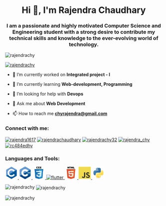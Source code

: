 <h1 align="center">Hi 👋, I'm Rajendra Chaudhary</h1>
<h3 align="center">I am a passionate and highly motivated Computer Science and Engineering student with a strong desire to contribute my technical skills and knowledge to the ever-evolving world of technology.</h3>

<p align="left"> <img src="https://komarev.com/ghpvc/?username=rajendrachy&label=Profile%20views&color=0e75b6&style=flat" alt="rajendrachy" /> </p>

<p align="left"> <a href="https://github.com/ryo-ma/github-profile-trophy"><img src="https://github-profile-trophy.vercel.app/?username=rajendrachy" alt="rajendrachy" /></a> </p>

- 🔭 I’m currently worked on **Integrated project - I**

- 🌱 I’m currently learning **Web-development, Programming**

- 🤝 I’m looking for help with **Devops**

- 💬 Ask me about **Web Development**

- 📫 How to reach me **chyrajendra@gmail.com**

<h3 align="left">Connect with me:</h3>
<p align="left">
<a href="https://linkedin.com/in/rajendra1617" target="blank"><img align="center" src="https://raw.githubusercontent.com/rahuldkjain/github-profile-readme-generator/master/src/images/icons/Social/linked-in-alt.svg" alt="rajendra1617" height="30" width="40" /></a>
<a href="https://fb.com/rajendrachaudhary" target="blank"><img align="center" src="https://raw.githubusercontent.com/rahuldkjain/github-profile-readme-generator/master/src/images/icons/Social/facebook.svg" alt="rajendrachaudhary" height="30" width="40" /></a>
<a href="https://instagram.com/rajendrachy32" target="blank"><img align="center" src="https://raw.githubusercontent.com/rahuldkjain/github-profile-readme-generator/master/src/images/icons/Social/instagram.svg" alt="rajendrachy32" height="30" width="40" /></a>
<a href="https://www.leetcode.com/rajendra_chy" target="blank"><img align="center" src="https://raw.githubusercontent.com/rahuldkjain/github-profile-readme-generator/master/src/images/icons/Social/leet-code.svg" alt="rajendra_chy" height="30" width="40" /></a>
<a href="https://auth.geeksforgeeks.org/user/rc484edhy" target="blank"><img align="center" src="https://raw.githubusercontent.com/rahuldkjain/github-profile-readme-generator/master/src/images/icons/Social/geeks-for-geeks.svg" alt="rc484edhy" height="30" width="40" /></a>
</p>

<h3 align="left">Languages and Tools:</h3>
<p align="left"> <a href="https://www.cprogramming.com/" target="_blank" rel="noreferrer"> <img src="https://raw.githubusercontent.com/devicons/devicon/master/icons/c/c-original.svg" alt="c" width="40" height="40"/> </a> <a href="https://www.w3schools.com/cpp/" target="_blank" rel="noreferrer"> <img src="https://raw.githubusercontent.com/devicons/devicon/master/icons/cplusplus/cplusplus-original.svg" alt="cplusplus" width="40" height="40"/> </a> <a href="https://www.w3schools.com/css/" target="_blank" rel="noreferrer"> <img src="https://raw.githubusercontent.com/devicons/devicon/master/icons/css3/css3-original-wordmark.svg" alt="css3" width="40" height="40"/> </a> <a href="https://flutter.dev" target="_blank" rel="noreferrer"> <img src="https://www.vectorlogo.zone/logos/flutterio/flutterio-icon.svg" alt="flutter" width="40" height="40"/> </a> <a href="https://www.w3.org/html/" target="_blank" rel="noreferrer"> <img src="https://raw.githubusercontent.com/devicons/devicon/master/icons/html5/html5-original-wordmark.svg" alt="html5" width="40" height="40"/> </a> <a href="https://developer.mozilla.org/en-US/docs/Web/JavaScript" target="_blank" rel="noreferrer"> <img src="https://raw.githubusercontent.com/devicons/devicon/master/icons/javascript/javascript-original.svg" alt="javascript" width="40" height="40"/> </a> <a href="https://www.python.org" target="_blank" rel="noreferrer"> <img src="https://raw.githubusercontent.com/devicons/devicon/master/icons/python/python-original.svg" alt="python" width="40" height="40"/> </a> </p>

<p><img align="left" src="https://github-readme-stats.vercel.app/api/top-langs?username=rajendrachy&show_icons=true&locale=en&layout=compact" alt="rajendrachy" /></p>

<p>&nbsp;<img align="center" src="https://github-readme-stats.vercel.app/api?username=rajendrachy&show_icons=true&locale=en" alt="rajendrachy" /></p>

<p><img align="center" src="https://github-readme-streak-stats.herokuapp.com/?user=rajendrachy&" alt="rajendrachy" /></p>
